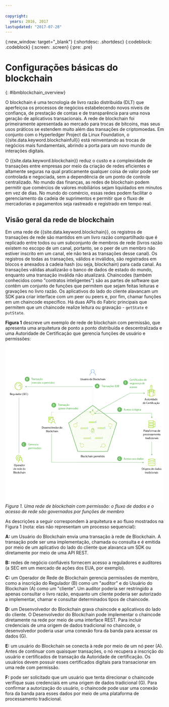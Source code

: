```yaml
---

copyright:
  years: 2016, 2017
lastupdated: "2017-07-28"
---
```


{:new_window: target="_blank"}
{:shortdesc: .shortdesc}
{:codeblock: .codeblock}
{:screen: .screen}
{:pre: .pre}


# Configurações básicas do blockchain
{: #ibmblockchain_overview}

O blockchain é uma tecnologia de livro razão distribuída (DLT) que aperfeiçoa os processos de negócios estabelecendo novos níveis de confiança, de prestação de contas e de transparência para uma nova geração de aplicativos transacionais. A rede de blockchain foi primeiramente apresentada ao mercado para trocas de bitcoins, mas seus usos práticos se estendem muito além das transações de criptomoedas. Em conjunto com o Hyperledger Project da Linux Foundation, o {{site.data.keyword.blockchainfull}} está reinventando as trocas de negócios mais fundamentais, abrindo a porta para um novo mundo de interações digitais.

O {{site.data.keyword.blockchain}} reduz o custo e a complexidade de transações entre empresas por meio da criação de redes eficientes e altamente seguras na qual praticamente qualquer coisa de valor pode ser controlada e negociada, sem a dependência de um ponto de controle centralizado. No mundo das finanças, as redes de blockchain podem permitir que comércios de valores mobiliários sejam liquidados em minutos em vez de dias. No mundo do comércio, essas redes podem facilitar o gerenciamento da cadeia de suprimentos e permitir que o fluxo de mercadorias e pagamentos seja rastreado e registrado em tempo real. 

## Visão geral da rede de blockchain

Em uma rede de {{site.data.keyword.blockchain}}, os registros de transações de rede são mantidos em um livro razão compartilhado que é replicado entre todos ou um subconjunto de membros de rede (livros razão existem no escopo de um canal, portanto, se o peer de um membro não estiver inscrito em um canal, ele não terá as transações desse canal). Os registros de todas as transações, válidos e inválidos, são registrados em blocos e anexados à cadeia hash (ou seja, blockchain) para cada canal.  As transações válidas atualizarão o banco de dados de estado do mundo, enquanto uma transação inválida não atualizará. Chaincodes (também conhecidos como "contratos inteligentes") são as partes de software que contêm um conjunto de funções que permitem que sejam feitas leituras e gravações no livro razão.  Os aplicativos do lado do cliente alavancam um SDK para criar interface com um peer ou peers e, por fim, chamar funções em um chaincode específico.  Há duas APIs do Fabric principais que permitem que um chaincode realize leitura ou gravação - `getState` e `putState`.

**Figura 1** descreve um exemplo de rede de blockchain com permissão, que apresenta uma arquitetura de ponto a ponto distribuída e descentralizada e uma Autoridade de Certificação que gerencia funções de usuário e permissões:
![Rede de Blockchain](images/Architecture_network_and_application.png "Exemplo de rede de blockchain com permissão")
*Figura 1. Uma rede de blockchain com permissão: o fluxo de dados e o acesso de rede são governados por funções de membro*

As descrições a seguir correspondem à arquitetura e ao fluxo mostrados na Figura 1 (nota: elas não representam um processo sequencial):

**A:** um Usuário do Blockchain envia uma transação à rede de Blockchain. A transação pode ser uma implementação, chamada ou consulta e é emitida por meio de um
aplicativo do lado do cliente que alavanca um SDK ou diretamente por meio de uma API REST.  

**B:** redes de negócio confiáveis fornecem acesso a reguladores e auditores (a SEC em um mercado de ações dos EUA, por exemplo).  

**C:** um Operador de Rede de Blockchain gerencia permissões de membro, como a inscrição do Regulador (B) como um "auditor" e do Usuário do Blockchain (A) como um "cliente". Um auditor poderia ser restringido a apenas consultar o livro razão, enquanto um cliente poderia ser autorizado a implementar, chamar e consultar determinados tipos de chaincode. 

**D:** um Desenvolvedor do Blockchain grava chaincode e aplicativos do lado do cliente. O Desenvolvedor do Blockchain pode implementar o chaincode diretamente na rede por meio de uma interface REST. Para incluir credenciais de uma origem de dados tradicional no chaincode, o desenvolvedor poderia usar uma conexão fora da banda para acessar os dados (G). 

**E:** um usuário do Blockchain se conecta à rede por meio de um nó peer (A). Antes de continuar com quaisquer transações, o nó recupera a inscrição do usuário e certificados de
transação da Autoridade de certificação. Os usuários devem possuir esses certificados digitais para transacionar em uma rede com permissão.

**F:** pode ser solicitado que um usuário que tenta direcionar o chaincode verifique suas credenciais em uma origem de dados tradicional (G). Para confirmar a autorização do usuário, o chaincode pode usar uma conexão fora da banda para esses dados por meio de uma plataforma de processamento tradicional.
